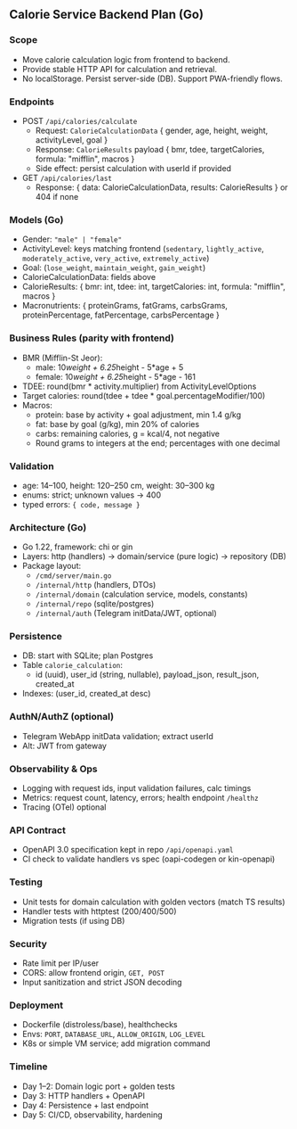 ## Calorie Service Backend Plan (Go)

### Scope
- Move calorie calculation logic from frontend to backend.
- Provide stable HTTP API for calculation and retrieval.
- No localStorage. Persist server-side (DB). Support PWA-friendly flows.

### Endpoints
- POST `/api/calories/calculate`
  - Request: `CalorieCalculationData` { gender, age, height, weight, activityLevel, goal }
  - Response: `CalorieResults` payload { bmr, tdee, targetCalories, formula: "mifflin", macros }
  - Side effect: persist calculation with userId if provided
- GET `/api/calories/last`
  - Response: { data: CalorieCalculationData, results: CalorieResults } or 404 if none

### Models (Go)
- Gender: `"male" | "female"`
- ActivityLevel: keys matching frontend (`sedentary`, `lightly_active`, `moderately_active`, `very_active`, `extremely_active`)
- Goal: (`lose_weight`, `maintain_weight`, `gain_weight`)
- CalorieCalculationData: fields above
- CalorieResults: { bmr: int, tdee: int, targetCalories: int, formula: "mifflin", macros }
- Macronutrients: { proteinGrams, fatGrams, carbsGrams, proteinPercentage, fatPercentage, carbsPercentage }

### Business Rules (parity with frontend)
- BMR (Mifflin-St Jeor):
  - male: 10*weight + 6.25*height - 5*age + 5
  - female: 10*weight + 6.25*height - 5*age - 161
- TDEE: round(bmr * activity.multiplier) from ActivityLevelOptions
- Target calories: round(tdee + tdee * goal.percentageModifier/100)
- Macros:
  - protein: base by activity + goal adjustment, min 1.4 g/kg
  - fat: base by goal (g/kg), min 20% of calories
  - carbs: remaining calories, g = kcal/4, not negative
  - Round grams to integers at the end; percentages with one decimal

### Validation
- age: 14–100, height: 120–250 cm, weight: 30–300 kg
- enums: strict; unknown values → 400
- typed errors: `{ code, message }`

### Architecture (Go)
- Go 1.22, framework: chi or gin
- Layers: http (handlers) → domain/service (pure logic) → repository (DB)
- Package layout:
  - `/cmd/server/main.go`
  - `/internal/http` (handlers, DTOs)
  - `/internal/domain` (calculation service, models, constants)
  - `/internal/repo` (sqlite/postgres)
  - `/internal/auth` (Telegram initData/JWT, optional)

### Persistence
- DB: start with SQLite; plan Postgres
- Table `calorie_calculation`:
  - id (uuid), user_id (string, nullable), payload_json, result_json, created_at
- Indexes: (user_id, created_at desc)

### AuthN/AuthZ (optional)
- Telegram WebApp initData validation; extract userId
- Alt: JWT from gateway

### Observability & Ops
- Logging with request ids, input validation failures, calc timings
- Metrics: request count, latency, errors; health endpoint `/healthz`
- Tracing (OTel) optional

### API Contract
- OpenAPI 3.0 specification kept in repo `/api/openapi.yaml`
- CI check to validate handlers vs spec (oapi-codegen or kin-openapi)

### Testing
- Unit tests for domain calculation with golden vectors (match TS results)
- Handler tests with httptest (200/400/500)
- Migration tests (if using DB)

### Security
- Rate limit per IP/user
- CORS: allow frontend origin, `GET, POST`
- Input sanitization and strict JSON decoding

### Deployment
- Dockerfile (distroless/base), healthchecks
- Envs: `PORT`, `DATABASE_URL`, `ALLOW_ORIGIN`, `LOG_LEVEL`
- K8s or simple VM service; add migration command

### Timeline
- Day 1–2: Domain logic port + golden tests
- Day 3: HTTP handlers + OpenAPI
- Day 4: Persistence + last endpoint
- Day 5: CI/CD, observability, hardening


